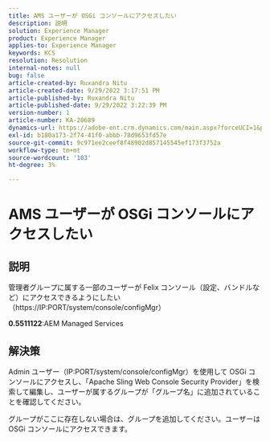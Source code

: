 ```yaml
---
title: AMS ユーザーが OSGi コンソールにアクセスしたい
description: 説明
solution: Experience Manager
product: Experience Manager
applies-to: Experience Manager
keywords: KCS
resolution: Resolution
internal-notes: null
bug: false
article-created-by: Ruxandra Nitu
article-created-date: 9/29/2022 3:17:51 PM
article-published-by: Ruxandra Nitu
article-published-date: 9/29/2022 3:22:39 PM
version-number: 1
article-number: KA-20689
dynamics-url: https://adobe-ent.crm.dynamics.com/main.aspx?forceUCI=1&pagetype=entityrecord&etn=knowledgearticle&id=0aa2b2da-0940-ed11-9db1-0022480867fb
exl-id: b180a173-2f74-41f0-abbb-78d9653fd57e
source-git-commit: 9c971ee2ceef8f48902d857145545ef173f3752a
workflow-type: tm+mt
source-wordcount: '103'
ht-degree: 3%

---
```


# AMS ユーザーが OSGi コンソールにアクセスしたい

## 説明


管理者グループに属する一部のユーザーが Felix コンソール（設定、バンドルなど）にアクセスできるようにしたい（https://IP:PORT/system/console/configMgr）



<b>0.5511122</b>:AEM Managed Services


## 解決策


Admin ユーザー（IP:PORT/system/console/configMgr）を使用して OSGi コンソールにアクセスし、「Apache Sling Web Console Security Provider」を検索して編集し、ユーザーが属するグループが「グループ名」に追加されていることを確認してください。

グループがここに存在しない場合は、グループを追加してください。ユーザーは OSGi コンソールにアクセスできます。
